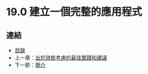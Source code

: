 # 19.0 建立一個完整的應用程式

## 連結

- [目錄](directory.md)
- 上一章：[出於效能考慮的最佳實踐和建議](18.11.md)
- 下一節：[簡介](19.1.md)
